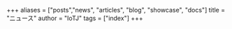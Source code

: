 +++
aliases = ["posts","news", "articles", "blog", "showcase", "docs"]
title = "ニュース"
author = "IoTJ"
tags = ["index"]
+++
